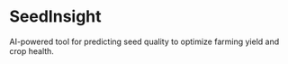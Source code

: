 # SeedInsight
AI-powered tool for predicting seed quality to optimize farming yield and crop health.
